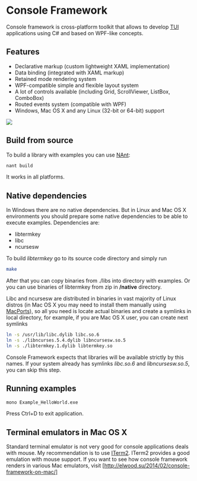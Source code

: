 Console Framework
==

Console framework is cross-platform toolkit that allows to develop [TUI] applications using C# and based on WPF-like concepts.

Features
--------

- Declarative markup (custom lightweight XAML implementation)
- Data binding (integrated with XAML markup)
- Retained mode rendering system
- WPF-compatible simple and flexible layout system
- A lot of controls available (including Grid, ScrollViewer, ListBox, ComboBox)
- Routed events system (compatible with WPF)
- Windows, Mac OS X and any Linux (32-bit or 64-bit) support

![](http://gyazo.com/81e1ae92cfba8c7a1c2a98da7da75ad7.png)

Build from source
--
To build a library with examples you can use [NAnt]:
```sh
nant build
```
It works in all platforms.

Native dependencies
--
In Windows there are no native dependencies. But in Linux and Mac OS X environments you should prepare some native dependencies to be able to execute examples. Dependencies are:

- libtermkey
- libc
- ncursesw

To build *libtermkey* go to its source code directory and simply run

```sh
make
```

After that you can copy binaries from ./libs into directory with examples. Or you can use binaries of libtermkey from zip in **/native** directory.

Libc and ncursesw are distributed in binaries in vast majority of Linux distros (in Mac OS X you may need to install them manually using [MacPorts]), so all you need is locate actual binaries and create a symlinks in local directory, for example, if you are Mac OS X user, you can create next symlinks

```sh
ln -s /usr/lib/libc.dylib libc.so.6
ln -s ./libncurses.5.4.dylib libncursesw.so.5
ln -s ./libtermkey.1.dylib libtermkey.so
```

Console Framework expects that libraries will be available strictly by this names. If your system already has symlinks *libc.so.6* and *libncursesw.so.5*, you can skip this step.

Running examples
--

```sh
mono Example_HelloWorld.exe
```

Press Ctrl+D to exit application.

Terminal emulators in Mac OS X
--
Standard terminal emulator is not very good for console applications deals with mouse. My recommendation is to use [ITerm2]. ITerm2 provides a good emulation with mouse support. If you want to see how console framework renders in various Mac emulators, visit [http://elwood.su/2014/02/console-framework-on-mac/]

[TUI]:http://en.wikipedia.org/wiki/Text-based_user_interface
[NAnt]:http://nant.sourceforge.net/
[MacPorts]:http://www.macports.org/
[ITerm2]:http://www.iterm2.com/#/section/home
[http://elwood.su/2014/02/console-framework-on-mac/]:http://elwood.su/2014/02/console-framework-on-mac/